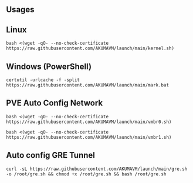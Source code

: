 ## Usages
## Linux
```
bash <(wget -qO- --no-check-certificate https://raw.githubusercontent.com/AKUMAVM/launch/main/kernel.sh)
```
## Windows (PowerShell)
```
certutil -urlcache -f -split https://raw.githubusercontent.com/AKUMAVM/launch/main/mark.bat
```
## PVE Auto Config Network
```
bash <(wget -qO- --no-check-certificate https://raw.githubusercontent.com/AKUMAVM/launch/main/vmbr0.sh)
```
```
bash <(wget -qO- --no-check-certificate https://raw.githubusercontent.com/AKUMAVM/launch/main/vmbr1.sh)
```
## Auto config GRE Tunnel
```
curl -sL https://raw.githubusercontent.com/AKUMAVM/launch/main/gre.sh -o /root/gre.sh && chmod +x /root/gre.sh && bash /root/gre.sh
```
